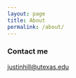 ```yaml
---
layout: page
title: About
permalink: /about/
---
```


### Contact me

[justinhill@utexas.edu](mailto:justinhill@utexas.edu)

